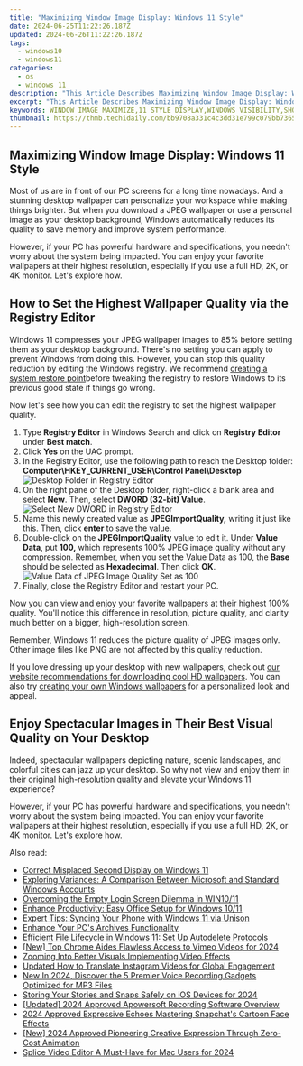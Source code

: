 ```yaml
---
title: "Maximizing Window Image Display: Windows 11 Style"
date: 2024-06-25T11:22:26.187Z
updated: 2024-06-26T11:22:26.187Z
tags:
  - windows10
  - windows11
categories:
  - os
  - windows 11
description: "This Article Describes Maximizing Window Image Display: Windows 11 Style"
excerpt: "This Article Describes Maximizing Window Image Display: Windows 11 Style"
keywords: WINDOW IMAGE MAXIMIZE,11 STYLE DISPLAY,WINDOWS VISIBILITY,SHOWCASE WINDOWING,WINDOW TECH WONES,WINDOW EFFICACY,WINDOW GLAZING STYLE
thumbnail: https://thmb.techidaily.com/bb9708a331c4c3dd31e799c079bb73652a9e75d1a08dd178d051b1af275cc7e6.jpg
---
```


## Maximizing Window Image Display: Windows 11 Style

 Most of us are in front of our PC screens for a long time nowadays. And a stunning desktop wallpaper can personalize your workspace while making things brighter. But when you download a JPEG wallpaper or use a personal image as your desktop background, Windows automatically reduces its quality to save memory and improve system performance.

 However, if your PC has powerful hardware and specifications, you needn't worry about the system being impacted. You can enjoy your favorite wallpapers at their highest resolution, especially if you use a full HD, 2K, or 4K monitor. Let's explore how.

## How to Set the Highest Wallpaper Quality via the Registry Editor

 Windows 11 compresses your JPEG wallpaper images to 85% before setting them as your desktop background. There's no setting you can apply to prevent Windows from doing this. However, you can stop this quality reduction by editing the Windows registry. We recommend [creating a system restore point](https://www.makeuseof.com/windows-11-create-restore-point/)before tweaking the registry to restore Windows to its previous good state if things go wrong.

 Now let's see how you can edit the registry to set the highest wallpaper quality.

1. Type **Registry Editor** in Windows Search and click on **Registry Editor** under **Best match**.
2. Click **Yes** on the UAC prompt.
3. In the Registry Editor, use the following path to reach the Desktop folder: **Computer\\HKEY\_CURRENT\_USER\\Control Panel\\Desktop**  
![Desktop Folder in Registry Editor](https://static1.makeuseofimages.com/wordpress/wp-content/uploads/2023/07/desktop-folder-in-registr-editor.jpg)
4. On the right pane of the Desktop folder, right-click a blank area and select **New**. Then, select **DWORD (32-bit) Value**.  
![Select New DWORD in Registry Editor](https://static1.makeuseofimages.com/wordpress/wp-content/uploads/2023/07/select-new-dword-inregistry-editor.jpg)
5. Name this newly created value as **JPEGImportQuality,** writing it just like this. Then, click **enter** to save the value.
6. Double-click on the **JPEGImportQuality** value to edit it. Under **Value Data**, put **100,** which represents 100% JPEG image quality without any compression. Remember, when you set the Value Data as 100, the **Base** should be selected as **Hexadecimal**. Then click **OK**.  
![Value Data of JPEG Image Quality Set as 100](https://static1.makeuseofimages.com/wordpress/wp-content/uploads/2023/07/set-value-data-of-jpeg-image-100.jpg)
7. Finally, close the Registry Editor and restart your PC.

 Now you can view and enjoy your favorite wallpapers at their highest 100% quality. You'll notice this difference in resolution, picture quality, and clarity much better on a bigger, high-resolution screen.

 Remember, Windows 11 reduces the picture quality of JPEG images only. Other image files like PNG are not affected by this quality reduction.

 If you love dressing up your desktop with new wallpapers, check out [our website recommendations for downloading cool HD wallpapers](https://www.makeuseof.com/tag/best-sites-to-download-very-high-resolution-wallpapers/). You can also try [creating your own Windows wallpapers](https://www.makeuseof.com/create-your-own-wallpaper-websites/) for a personalized look and appeal.

## Enjoy Spectacular Images in Their Best Visual Quality on Your Desktop

 Indeed, spectacular wallpapers depicting nature, scenic landscapes, and colorful cities can jazz up your desktop. So why not view and enjoy them in their original high-resolution quality and elevate your Windows 11 experience?

 However, if your PC has powerful hardware and specifications, you needn't worry about the system being impacted. You can enjoy your favorite wallpapers at their highest resolution, especially if you use a full HD, 2K, or 4K monitor. Let's explore how.

<span class="atpl-alsoreadstyle">Also read:</span>
<div><ul>
<li><a href="https://win11.techidaily.com/correct-misplaced-second-display-on-windows-11/"><u>Correct Misplaced Second Display on Windows 11</u></a></li>
<li><a href="https://win11.techidaily.com/exploring-variances-a-comparison-between-microsoft-and-standard-windows-accounts/"><u>Exploring Variances: A Comparison Between Microsoft and Standard Windows Accounts</u></a></li>
<li><a href="https://win11.techidaily.com/overcoming-the-empty-login-screen-dilemma-in-win1011/"><u>Overcoming the Empty Login Screen Dilemma in WIN10/11</u></a></li>
<li><a href="https://win11.techidaily.com/enhance-productivity-easy-office-setup-for-windows-1011/"><u>Enhance Productivity: Easy Office Setup for Windows 10/11</u></a></li>
<li><a href="https://win11.techidaily.com/expert-tips-syncing-your-phone-with-windows-11-via-unison/"><u>Expert Tips: Syncing Your Phone with Windows 11 via Unison</u></a></li>
<li><a href="https://win11.techidaily.com/enhance-your-pcs-archives-functionality/"><u>Enhance Your PC's Archives Functionality</u></a></li>
<li><a href="https://win11.techidaily.com/efficient-file-lifecycle-in-windows-11-set-up-autodelete-protocols/"><u>Efficient File Lifecycle in Windows 11: Set Up Autodelete Protocols</u></a></li>
<li><a href="https://vimeo-videos.techidaily.com/new-top-chrome-aides-flawless-access-to-vimeo-videos-for-2024/"><u>[New] Top Chrome Aides  Flawless Access to Vimeo Videos for 2024</u></a></li>
<li><a href="https://extra-information.techidaily.com/zooming-into-better-visuals-implementing-video-effects/"><u>Zooming Into Better Visuals  Implementing Video Effects</u></a></li>
<li><a href="https://ai-video-translation.techidaily.com/updated-how-to-translate-instagram-videos-for-global-engagement/"><u>Updated How to Translate Instagram Videos for Global Engagement</u></a></li>
<li><a href="https://audio-editing.techidaily.com/new-in-2024-discover-the-5-premier-voice-recording-gadgets-optimized-for-mp3-files/"><u>New In 2024, Discover the 5 Premier Voice Recording Gadgets Optimized for MP3 Files</u></a></li>
<li><a href="https://instagram-video-recordings.techidaily.com/storing-your-stories-and-snaps-safely-on-ios-devices-for-2024/"><u>Storing Your Stories and Snaps Safely on iOS Devices for 2024</u></a></li>
<li><a href="https://screen-capture.techidaily.com/updated-2024-approved-apowersoft-recording-software-overview/"><u>[Updated] 2024 Approved  Apowersoft Recording Software Overview</u></a></li>
<li><a href="https://some-techniques.techidaily.com/2024-approved-expressive-echoes-mastering-snapchats-cartoon-face-effects/"><u>2024 Approved  Expressive Echoes  Mastering Snapchat's Cartoon Face Effects</u></a></li>
<li><a href="https://fox-cloud.techidaily.com/new-2024-approved-pioneering-creative-expression-through-zero-cost-animation/"><u>[New] 2024 Approved  Pioneering Creative Expression Through Zero-Cost Animation</u></a></li>
<li><a href="https://ai-video-tools.techidaily.com/splice-video-editor-a-must-have-for-mac-users-for-2024/"><u>Splice Video Editor A Must-Have for Mac Users for 2024</u></a></li>
</ul></div>

<ins class="adsbygoogle"
      style="display:block"
      data-ad-client="ca-pub-7571918770474297"
      data-ad-slot="8358498916"
      data-ad-format="auto"
      data-full-width-responsive="true"></ins>